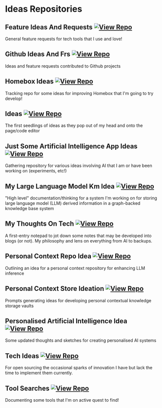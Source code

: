# Ideas Repositories

## Feature Ideas And Requests [![View Repo](https://img.shields.io/badge/view-repo-green)](https://github.com/danielrosehill/Feature-Ideas-And-Requests)
General feature requests for tech tools that I use and love!

## Github Ideas And Frs [![View Repo](https://img.shields.io/badge/view-repo-green)](https://github.com/danielrosehill/Github-Ideas-And-FRs)
Ideas and feature requests contributed to Github projects

## Homebox Ideas [![View Repo](https://img.shields.io/badge/view-repo-green)](https://github.com/danielrosehill/Homebox-Ideas)
Tracking repo for some ideas for improving Homebox that I'm going to try develop!

## Ideas [![View Repo](https://img.shields.io/badge/view-repo-green)](https://github.com/danielrosehill/Ideas)
The first seedlings of ideas as they pop out of my head and onto the page/code editor

## Just Some Artificial Intelligence App Ideas [![View Repo](https://img.shields.io/badge/view-repo-green)](https://github.com/danielrosehill/Just-Some-AI-App-Ideas)
Gathering repository for various ideas involving AI that I am or have been working on (experiments, etc!)

## My Large Language Model Km Idea [![View Repo](https://img.shields.io/badge/view-repo-green)](https://github.com/danielrosehill/My-LLM-KM-Idea)
"High level" documentation/thinking for a system I'm working on for storing large language model (LLM) derived information in a graph-backed knowledge base system

## My Thoughts On Tech [![View Repo](https://img.shields.io/badge/view-repo-green)](https://github.com/danielrosehill/My-Thoughts-On-Tech)
A first-entry notepad to jot down some notes that may be developed into blogs (or not). My philosophy and lens on everything from AI to backups.

## Personal Context Repo Idea [![View Repo](https://img.shields.io/badge/view-repo-green)](https://github.com/danielrosehill/Personal-Context-Repo-Idea)
Outlining an idea for a personal context repository for enhancing LLM inference

## Personal Context Store Ideation [![View Repo](https://img.shields.io/badge/view-repo-green)](https://github.com/danielrosehill/Personal-Context-Store-Ideation)
Prompts generating ideas for developing personal contextual knowledge storage vaults

## Personalised Artificial Intelligence Idea [![View Repo](https://img.shields.io/badge/view-repo-green)](https://github.com/danielrosehill/Personalised-AI-Idea)
Some updated thoughts and sketches for creating personalised AI systems

## Tech Ideas [![View Repo](https://img.shields.io/badge/view-repo-green)](https://github.com/danielrosehill/Tech-Ideas)
For open sourcing the occasional sparks of innovation I have but lack the time to implement them currently.

## Tool Searches [![View Repo](https://img.shields.io/badge/view-repo-green)](https://github.com/danielrosehill/Tool-Searches)
Documenting some tools that I'm on active quest to find!

